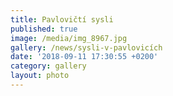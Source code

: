 ```yaml
---
title: Pavlovičtí sysli
published: true
image: /media/img_8967.jpg
gallery: /news/sysli-v-pavlovicích
date: '2018-09-11 17:30:55 +0200'
category: gallery
layout: photo
---
```


